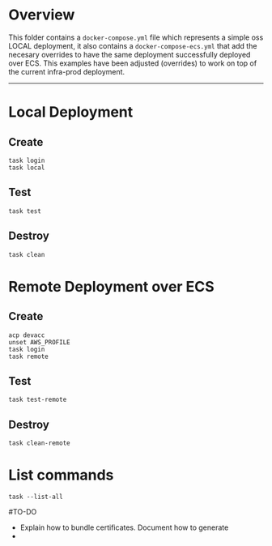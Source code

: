 # Overview

This folder contains a `docker-compose.yml` file which represents a simple oss LOCAL deployment, it also contains a `docker-compose-ecs.yml` that add the necesary overrides to have the same deployment successfully deployed over ECS.
This examples have been adjusted (overrides) to work on top of the current infra-prod deployment.

----


# Local Deployment
## Create
``` 
task login
task local
```
## Test
```
task test
```
## Destroy
``` 
task clean
```


# Remote Deployment over ECS
## Create
``` 
acp devacc
unset AWS_PROFILE
task login
task remote
```
## Test
```
task test-remote
```

## Destroy
``` 
task clean-remote
```

# List commands
```
task --list-all
```

#TO-DO
- Explain how to bundle certificates. Document how to generate
- 